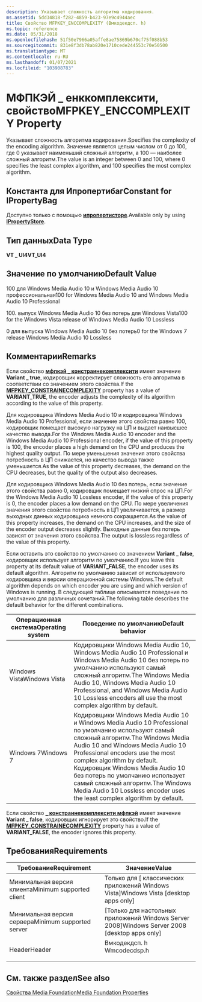 ```yaml
---
description: Указывает сложность алгоритма кодирования.
ms.assetid: 5dd34818-f282-4859-b423-97e9c4944aec
title: Свойство MFPKEY_ENCCOMPLEXITY (Вмкодекдсп. h)
ms.topic: reference
ms.date: 05/31/2018
ms.openlocfilehash: 51f50e7966a05affe8ae75869b670cf75f088b53
ms.sourcegitcommit: 831e8f3db78ab820e1710cede244553c70e50500
ms.translationtype: MT
ms.contentlocale: ru-RU
ms.lasthandoff: 01/07/2021
ms.locfileid: "103908783"
---
```

# <a name="mfpkey_enccomplexity-property"></a><span data-ttu-id="35563-103">МФПКЭЙ \_ енккомплексити, свойство</span><span class="sxs-lookup"><span data-stu-id="35563-103">MFPKEY\_ENCCOMPLEXITY Property</span></span>

<span data-ttu-id="35563-104">Указывает сложность алгоритма кодирования.</span><span class="sxs-lookup"><span data-stu-id="35563-104">Specifies the complexity of the encoding algorithm.</span></span> <span data-ttu-id="35563-105">Значение является целым числом от 0 до 100, где 0 указывает наименьший сложный алгоритм, а 100 — наиболее сложный алгоритм.</span><span class="sxs-lookup"><span data-stu-id="35563-105">The value is an integer between 0 and 100, where 0 specifies the least complex algorithm, and 100 specifies the most complex algorithm.</span></span>

## <a name="constant-for-ipropertybag"></a><span data-ttu-id="35563-106">Константа для Ипропертибаг</span><span class="sxs-lookup"><span data-stu-id="35563-106">Constant for IPropertyBag</span></span>

<span data-ttu-id="35563-107">Доступно только с помощью [**ипропертисторе**](/windows/win32/api/propsys/nn-propsys-ipropertystore).</span><span class="sxs-lookup"><span data-stu-id="35563-107">Available only by using [**IPropertyStore**](/windows/win32/api/propsys/nn-propsys-ipropertystore).</span></span>

## <a name="data-type"></a><span data-ttu-id="35563-108">Тип данных</span><span class="sxs-lookup"><span data-stu-id="35563-108">Data Type</span></span>

<span data-ttu-id="35563-109">**VT \_ UI4**</span><span class="sxs-lookup"><span data-stu-id="35563-109">**VT\_UI4**</span></span>

## <a name="default-value"></a><span data-ttu-id="35563-110">Значение по умолчанию</span><span class="sxs-lookup"><span data-stu-id="35563-110">Default Value</span></span>

<span data-ttu-id="35563-111">100 для Windows Media Audio 10 и Windows Media Audio 10 профессиональная</span><span class="sxs-lookup"><span data-stu-id="35563-111">100 for Windows Media Audio 10 and Windows Media Audio 10 Professional</span></span>

<span data-ttu-id="35563-112">100. выпуск Windows Media Audio 10 без потерь для Windows Vista</span><span class="sxs-lookup"><span data-stu-id="35563-112">100 for the Windows Vista release of Windows Media Audio 10 Lossless</span></span>

<span data-ttu-id="35563-113">0 для выпуска Windows Media Audio 10 без потерь</span><span class="sxs-lookup"><span data-stu-id="35563-113">0 for the Windows 7 release Windows Media Audio 10 Lossless</span></span>

## <a name="remarks"></a><span data-ttu-id="35563-114">Комментарии</span><span class="sxs-lookup"><span data-stu-id="35563-114">Remarks</span></span>

<span data-ttu-id="35563-115">Если свойство [**мфпкэй \_ констраинекомплексити**](mfpkey-constrainenccomplexityproperty.md) имеет значение **Variant \_ true**, кодировщик корректирует сложность его алгоритма в соответствии со значением этого свойства.</span><span class="sxs-lookup"><span data-stu-id="35563-115">If the [**MFPKEY\_CONSTRAINECOMPLEXITY**](mfpkey-constrainenccomplexityproperty.md) property has a value of **VARIANT\_TRUE**, the encoder adjusts the complexity of its algorithm according to the value of this property.</span></span>

<span data-ttu-id="35563-116">Для кодировщика Windows Media Audio 10 и кодировщика Windows Media Audio 10 Professional, если значение этого свойства равно 100, кодировщик помещает высокую нагрузку на ЦП и выдает наивысшее качество вывода.</span><span class="sxs-lookup"><span data-stu-id="35563-116">For the Windows Media Audio 10 encoder and the Windows Media Audio 10 Professional encoder, if the value of this property is 100, the encoder places a high demand on the CPU and produces the highest quality output.</span></span> <span data-ttu-id="35563-117">По мере уменьшения значения этого свойства потребность в ЦП снижается, но качество вывода также уменьшается.</span><span class="sxs-lookup"><span data-stu-id="35563-117">As the value of this property decreases, the demand on the CPU decreases, but the quality of the output also decreases.</span></span>

<span data-ttu-id="35563-118">Для кодировщика Windows Media Audio 10 без потерь, если значение этого свойства равно 0, кодировщик помещает низкий спрос на ЦП.</span><span class="sxs-lookup"><span data-stu-id="35563-118">For the Windows Media Audio 10 Lossless encoder, if the value of this property is 0, the encoder places a low demand on the CPU.</span></span> <span data-ttu-id="35563-119">По мере увеличения значения этого свойства потребность в ЦП увеличивается, а размер выходных данных кодировщика немного сокращается.</span><span class="sxs-lookup"><span data-stu-id="35563-119">As the value of this property increases, the demand on the CPU increases, and the size of the encoder output decreases slightly.</span></span> <span data-ttu-id="35563-120">Выходные данные без потерь зависят от значения этого свойства.</span><span class="sxs-lookup"><span data-stu-id="35563-120">The output is lossless regardless of the value of this property.</span></span>

<span data-ttu-id="35563-121">Если оставить это свойство по умолчанию со значением **Variant \_ false**, кодировщик использует алгоритм по умолчанию.</span><span class="sxs-lookup"><span data-stu-id="35563-121">If you leave this property at its default value of **VARIANT\_FALSE**, the encoder uses its default algorithm.</span></span> <span data-ttu-id="35563-122">Алгоритм по умолчанию зависит от используемого кодировщика и версии операционной системы Windows.</span><span class="sxs-lookup"><span data-stu-id="35563-122">The default algorithm depends on which encoder you are using and which version of Windows is running.</span></span> <span data-ttu-id="35563-123">В следующей таблице описывается поведение по умолчанию для различных сочетаний.</span><span class="sxs-lookup"><span data-stu-id="35563-123">The following table describes the default behavior for the different combinations.</span></span>



| <span data-ttu-id="35563-124">Операционная система</span><span class="sxs-lookup"><span data-stu-id="35563-124">Operating system</span></span> | <span data-ttu-id="35563-125">Поведение по умолчанию</span><span class="sxs-lookup"><span data-stu-id="35563-125">Default behavior</span></span>                                                                                                                                                                                                |
|------------------|-----------------------------------------------------------------------------------------------------------------------------------------------------------------------------------------------------------------|
| <span data-ttu-id="35563-126">Windows Vista</span><span class="sxs-lookup"><span data-stu-id="35563-126">Windows Vista</span></span>    | <span data-ttu-id="35563-127">Кодировщики Windows Media Audio 10, Windows Media Audio 10 Professional и Windows Media Audio 10 без потерь по умолчанию используют самый сложный алгоритм.</span><span class="sxs-lookup"><span data-stu-id="35563-127">The Windows Media Audio 10, Windows Media Audio 10 Professional, and Windows Media Audio 10 Lossless encoders all use the most complex algorithm by default.</span></span>                                                    |
| <span data-ttu-id="35563-128">Windows 7</span><span class="sxs-lookup"><span data-stu-id="35563-128">Windows 7</span></span>        | <span data-ttu-id="35563-129">Кодировщики Windows Media Audio 10 и Windows Media Audio 10 Professional по умолчанию используют самый сложный алгоритм.</span><span class="sxs-lookup"><span data-stu-id="35563-129">The Windows Media Audio 10 and Windows Media Audio 10 Professional encoders use the most complex algorithm by default.</span></span> <span data-ttu-id="35563-130">Кодировщик Windows Media Audio 10 без потерь по умолчанию использует самый сложный алгоритм.</span><span class="sxs-lookup"><span data-stu-id="35563-130">The Windows Media Audio 10 Lossless encoder uses the least complex algorithm by default.</span></span> |



 

<span data-ttu-id="35563-131">Если свойство [**\_ констраинекомплексити мфпкэй**](mfpkey-constrainenccomplexityproperty.md) имеет значение **Variant \_ false**, кодировщик игнорирует это свойство.</span><span class="sxs-lookup"><span data-stu-id="35563-131">If the [**MFPKEY\_CONSTRAINECOMPLEXITY**](mfpkey-constrainenccomplexityproperty.md) property has a value of **VARIANT\_FALSE**, the encoder ignores this property.</span></span>

## <a name="requirements"></a><span data-ttu-id="35563-132">Требования</span><span class="sxs-lookup"><span data-stu-id="35563-132">Requirements</span></span>



| <span data-ttu-id="35563-133">Требование</span><span class="sxs-lookup"><span data-stu-id="35563-133">Requirement</span></span> | <span data-ttu-id="35563-134">Значение</span><span class="sxs-lookup"><span data-stu-id="35563-134">Value</span></span> |
|-------------------------------------|-----------------------------------------------------------------------------------------|
| <span data-ttu-id="35563-135">Минимальная версия клиента</span><span class="sxs-lookup"><span data-stu-id="35563-135">Minimum supported client</span></span><br/> | <span data-ttu-id="35563-136">Только для \[ классических приложений Windows Vista\]</span><span class="sxs-lookup"><span data-stu-id="35563-136">Windows Vista \[desktop apps only\]</span></span><br/>                                          |
| <span data-ttu-id="35563-137">Минимальная версия сервера</span><span class="sxs-lookup"><span data-stu-id="35563-137">Minimum supported server</span></span><br/> | <span data-ttu-id="35563-138">\[Только для настольных приложений Windows Server 2008\]</span><span class="sxs-lookup"><span data-stu-id="35563-138">Windows Server 2008 \[desktop apps only\]</span></span><br/>                                    |
| <span data-ttu-id="35563-139">Header</span><span class="sxs-lookup"><span data-stu-id="35563-139">Header</span></span><br/>                   | <dl> <span data-ttu-id="35563-140"><dt>Вмкодекдсп. h</dt></span><span class="sxs-lookup"><span data-stu-id="35563-140"><dt>Wmcodecdsp.h</dt></span></span> </dl> |



## <a name="see-also"></a><span data-ttu-id="35563-141">См. также раздел</span><span class="sxs-lookup"><span data-stu-id="35563-141">See also</span></span>

<dl> <dt>

[<span data-ttu-id="35563-142">Свойства Media Foundation</span><span class="sxs-lookup"><span data-stu-id="35563-142">Media Foundation Properties</span></span>](media-foundation-properties.md)
</dt> </dl>

 

 
